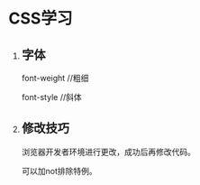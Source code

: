 # CSS学习

1. ## 字体

   font-weight //粗细

   font-style //斜体

2. ## 修改技巧

   浏览器开发者环境进行更改，成功后再修改代码。

   可以加not排除特例。

